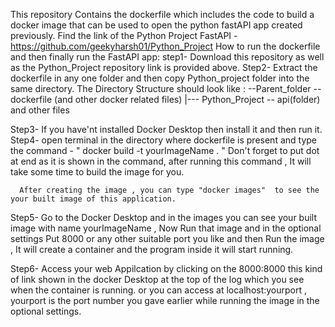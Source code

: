 This repository Contains the dockerfile which includes the code to build a docker image that can be used to open the python fastAPI app created previously.
Find the link of the Python Project FastAPI - https://github.com/geekyharsh01/Python_Project
How to run the dockerfile and then finally run the FastAPI app:
step1- Download this repository as well as the Python_Project repository link is provided above.
Step2- Extract the dockerfile in any one folder and then copy Python_project folder into the same directory.
       The Directory Structure should look like :  --Parent_folder -- dockerfile (and other docker related files)
                                                                 |--- Python_Project -- api(folder) and other files

Step3- If you have'nt installed Docker Desktop then install it and then run it.
Step4- open terminal in the directory where dockerfile is present and type the command -  " docker build -t yourImageName .  "
       Don't forget to put dot at end as it is shown in the command, after running this command , It will take some time to build the image for you.

      After creating the image , you can type "docker images"  to see the your built image of this application.

Step5- Go to the Docker Desktop and in the images you can see your built image with name yourImageName , Now Run that image and in the optional settings 
      Put 8000 or any other suitable port you like and then Run the image , It will create a container and the program inside it will start running.

Step6- Access your web Appilcation by clicking on the 8000:8000  this kind of link shown in the docker Desktop at the top of the log which you see when the container is running.
       or you can access at localhost:yourport , yourport is the port number you gave earlier while running the image in the optional settings.
